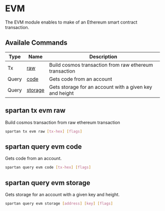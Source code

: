 # EVM

The EVM module enables to make of an Ethereum smart contract transaction.

## Availale Commands

| Type  | Name                                  | Description                                             |
| ----- | ------------------------------------- | ------------------------------------------------------- |
| Tx    | [raw](#spartan-tx-evm-raw)            | Build cosmos transaction from raw ethereum transaction  |
| Query | [code](#spartan-query-evm-code)       | Gets code from an account                               |
| Query | [storage](#spartan-query-evm-storage) | Gets storage for an account with a given key and height |

## spartan tx evm raw

Build cosmos transaction from raw ethereum transaction

```bash
spartan tx evm raw [tx-hex] [flags]
```

## spartan query evm code

Gets code from an account.

```bash
spartan query evm code [tx-hex] [flags]
```

## spartan query evm storage

Gets storage for an account with a given key and height.

```bash
spartan query evm storage [address] [key] [flags]
```
